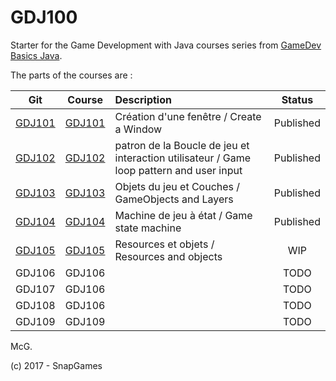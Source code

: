 # GDJ100
Starter for the Game Development with Java courses series from [GameDev Basics
Java](https://classroom.google.com/c/NzI2ODQ3NjU2MFpa "open the Google classroom").

The parts of the courses are :


| Git    | Course | Description               | Status  |
|:------:|:------:|:--------------------------|:-------:|
| [GDJ101](https://github.com/SnapGames/GDJ101 "open the project") | [GDJ101](https://docs.google.com/document/d/1y45NtCahNtYSHp1DoqVb3Hq4jpjYkCSqDcmWyJjPPZY/edit?usp=sharing "Open the google Docs for GDJ101") | Création d'une fenêtre / Create a Window | Published |
| [GDJ102](https://github.com/SnapGames/GDJ102 "open the project") | [GDJ102](https://docs.google.com/document/d/1hVf7AL8AKHkVVAy_XnTiBT2XiKey6k0x2iCyRLI3oos/edit?usp=sharing "Open the google Docs for GDJ102") | patron de la Boucle de jeu et interaction utilisateur / Game loop pattern and user input| Published |
| [GDJ103](https://github.com/SnapGames/GDJ103 "open the project") | [GDJ103](https://docs.google.com/document/d/1_3jIL0RBsDqtAMoKCC7inJVljnyDbhAPC0EpACO-1jY/edit?usp=sharing "Open the google Docs for GDJ103") | Objets du jeu et Couches / GameObjects and Layers | Published |
| [GDJ104](https://github.com/SnapGames/GDJ104 "open the project") | [GDJ104](https://docs.google.com/document/d/1Ys9-tHikfPL5gzlU-S9_5vf6mONBCU-cC0wdYC_RvlY/edit?usp=sharing "Open the google Docs for GDJ104") | Machine de jeu à état  / Game state machine| Published |
| [GDJ105](https://github.com/SnapGames/GDJ105 "open the project") | [GDJ105](https://docs.google.com/document/d/1FdnuiHUz8cQemaLqGSopMBWqcSWqEbOemqUX0j5KSEs/edit?usp=sharing "Open the google Docs for GDJ105") | Resources et objets / Resources and objects | WIP       |
| GDJ106 | GDJ106 |  | TODO |
| GDJ107 | GDJ106 |  | TODO |
| GDJ108 | GDJ106 |  | TODO |
| GDJ109 | GDJ109 |  | TODO |

 
McG.

(c) 2017 - SnapGames
